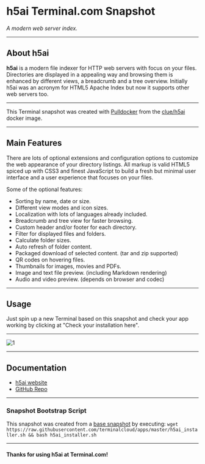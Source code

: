 # **h5ai** Terminal.com Snapshot

*A modern web server index.*

---

## About h5ai

**h5ai** is a modern file indexer for HTTP web servers with focus on your files. Directories are displayed in a appealing way and browsing them is enhanced by different views, a breadcrumb and a tree overview. Initially h5ai was an acronym for HTML5 Apache Index but now it supports other web servers too.

---

This Terminal snapshot was created with [Pulldocker](http://blog.terminal.com/docker-without-containers-pulldocker/) from the [clue/h5ai](https://registry.hub.docker.com/u/clue/h5ai/) docker image.

---


## Main Features

There are lots of optional extensions and configuration options to customize the web appearance of your directory listings. All markup is valid HTML5 spiced up with CSS3 and finest JavaScript to build a fresh but minimal user interface and a user experience that focuses on your files.

Some of the optional features:

- Sorting by name, date or size.
- Different view modes and icon sizes.
- Localization with lots of languages already included.
- Breadcrumb and tree view for faster browsing.
- Custom header and/or footer for each directory.
- Filter for displayed files and folders.
- Calculate folder sizes.
- Auto refresh of folder content.
- Packaged download of selected content. (tar and zip supported)
- QR codes on hovering files.
- Thumbnails for images, movies and PDFs.
- Image and text file preview. (including Markdown rendering)
- Audio and video preview. (depends on browser and codec)

---

## Usage

Just spin up a new Terminal based on this snapshot and check your app working by clicking at "Check your installation here".

---

![1](http://i.imgur.com/t4OHFc1.png)

---

## Documentation

- [h5ai website](http://larsjung.de/h5ai/)
- [GitHub Repo](https://github.com/lrsjng/h5ai)

---

### Snapshot Bootstrap Script

This snapshot was created from a [base snapshot](https://www.terminal.com/tiny/FzpHiTXG1K) by executing:
`wget https://raw.githubusercontent.com/terminalcloud/apps/master/h5ai_installer.sh && bash h5ai_installer.sh`

---

#### Thanks for using h5ai at Terminal.com!
